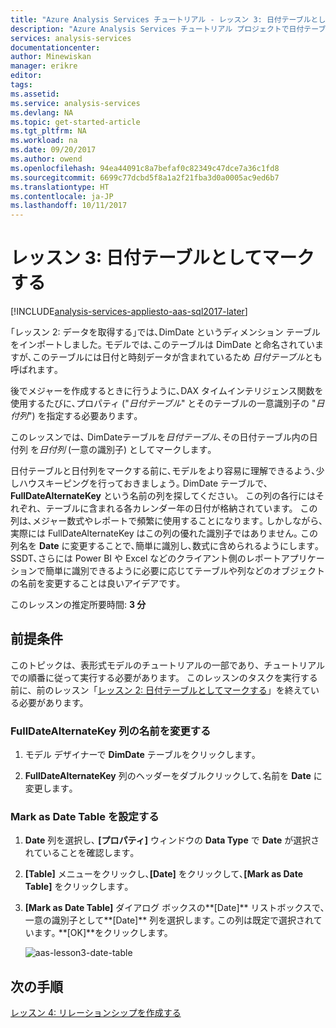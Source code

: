 ```yaml
---
title: "Azure Analysis Services チュートリアル - レッスン 3: 日付テーブルとしてマークする | Microsoft Docs"
description: "Azure Analysis Services チュートリアル プロジェクトで日付テーブルをマークする方法を説明します｡"
services: analysis-services
documentationcenter: 
author: Minewiskan
manager: erikre
editor: 
tags: 
ms.assetid: 
ms.service: analysis-services
ms.devlang: NA
ms.topic: get-started-article
ms.tgt_pltfrm: NA
ms.workload: na
ms.date: 09/20/2017
ms.author: owend
ms.openlocfilehash: 94ea44091c8a7befaf0c82349c47dce7a36c1fd8
ms.sourcegitcommit: 6699c77dcbd5f8a1a2f21fba3d0a0005ac9ed6b7
ms.translationtype: HT
ms.contentlocale: ja-JP
ms.lasthandoff: 10/11/2017
---
```

# <a name="lesson-3-mark-as-date-table"></a>レッスン 3: 日付テーブルとしてマークする

[!INCLUDE[analysis-services-appliesto-aas-sql2017-later](../../../includes/analysis-services-appliesto-aas-sql2017-later.md)]

｢レッスン 2: データを取得する｣では､DimDate というディメンション テーブルをインポートしました｡ モデルでは､このテーブルは DimDate と命名されていますが､このテーブルには日付と時刻データが含まれているため *日付テーブル*とも呼ばれます｡  
  
後でメジャーを作成するときに行うように､DAX タイムインテリジェンス関数を使用するたびに､プロパティ ("*日付テーブル*" とそのテーブルの一意識別子の "*日付列*") を指定する必要あります｡
  
このレッスンでは､ DimDateテーブルを*日付テーブル*､その日付テーブル内の日付列 を*日付列* (一意の識別子) としてマークします｡  

日付テーブルと日付列をマークする前に､モデルをより容易に理解できるよう､少しハウスキーピングを行っておきましょう｡ DimDate テーブルで、**FullDateAlternateKey** という名前の列を探してください。 この列の各行にはそれぞれ、テーブルに含まれる各カレンダー年の日付が格納されています。 この列は､メジャー数式やレポートで頻繁に使用することになります｡ しかしながら､実際には FullDateAlternateKey はこの列の優れた識別子ではありません｡ この列名を **Date** に変更することで､簡単に識別し､数式に含められるようにします｡ SSDT､さらには Power BI や Excel などのクライアント側のレポートアプリケーションで簡単に識別できるように必要に応じてテーブルや列などのオブジェクトの名前を変更することは良いアイデアです｡ 
  
このレッスンの推定所要時間: **3 分**  
  
## <a name="prerequisites"></a>前提条件  
このトピックは、表形式モデルのチュートリアルの一部であり、チュートリアルでの順番に従って実行する必要があります。 このレッスンのタスクを実行する前に、前のレッスン「[レッスン 2: 日付テーブルとしてマークする](../tutorials/aas-lesson-2-get-data.md)」を終えている必要があります。 

### <a name="to-rename-the-fulldatealternatekey-column"></a>FullDateAlternateKey 列の名前を変更する

1.  モデル デザイナーで **DimDate** テーブルをクリックします｡

2.  **FullDateAlternateKey** 列のヘッダーをダブルクリックして､名前を **Date** に変更します｡

  
### <a name="to-set-mark-as-date-table"></a>Mark as Date Table を設定する  
  
1.  **Date** 列を選択し､ **[プロパティ]** ウィンドウの **Data Type** で **Date** が選択されていることを確認します｡  
  
2.  **[Table]** メニューをクリックし､**[Date]** をクリックして､**[Mark as Date Table]** をクリックします｡  
  
3.  **[Mark as Date Table]** ダイアログ ボックスの**[Date]** リストボックスで､一意の識別子として**[Date]** 列を選択します｡ この列は既定で選択されています｡ **[OK]**をクリックします。 

    ![aas-lesson3-date-table](../tutorials/media/aas-lesson3-date-table.png)
  

## <a name="whats-next"></a>次の手順
[レッスン 4: リレーションシップを作成する](../tutorials/aas-lesson-4-create-relationships.md)
  
